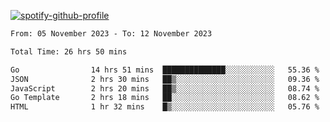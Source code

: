 [![spotify-github-profile](https://spotify-github-profile.vercel.app/api/view?uid=313pysyt3uxkjdidtiuvzf7nrnnu&cover_image=true&theme=natemoo-re&show_offline=false&background_color=121212&interchange=false&bar_color=53b14f&bar_color_cover=false)](https://spotify-github-profile.vercel.app/api/view?uid=313pysyt3uxkjdidtiuvzf7nrnnu&redirect=true)

<!--START_SECTION:waka-->

```txt
From: 05 November 2023 - To: 12 November 2023

Total Time: 26 hrs 50 mins

Go                14 hrs 51 mins  ██████████████░░░░░░░░░░░   55.36 %
JSON              2 hrs 30 mins   ██▒░░░░░░░░░░░░░░░░░░░░░░   09.36 %
JavaScript        2 hrs 20 mins   ██▒░░░░░░░░░░░░░░░░░░░░░░   08.74 %
Go Template       2 hrs 18 mins   ██░░░░░░░░░░░░░░░░░░░░░░░   08.62 %
HTML              1 hr 32 mins    █▒░░░░░░░░░░░░░░░░░░░░░░░   05.76 %
```

<!--END_SECTION:waka-->